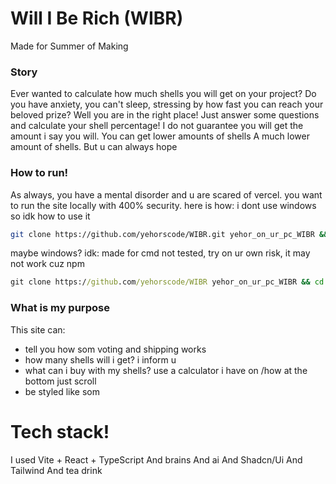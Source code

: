 # Will I Be Rich (WIBR)
Made for Summer of Making

### Story
Ever wanted to calculate how much shells you will get on your project?
Do you have anxiety, you can't sleep, stressing by how fast you can reach your beloved prize?
Well you are in the right place! Just answer some questions and calculate your shell percentage!
I do not guarantee you will get the amount i say you will. 
You can get lower amounts of shells
A much lower amount of shells. But u can always hope

### How to run!
As always, you have a mental disorder and u are scared of vercel. you want to run the site locally with 400% security. here is how: i dont use windows so idk how to use it

```bash
git clone https://github.com/yehorscode/WIBR.git yehor_on_ur_pc_WIBR && cd yehor_on_ur_pc_WIBR && echo I am ON YOUR PC!!!!!! CRYPTO MINER INSTALLING!!!!! && echo im joking srry i scared u && echo installing dependencies && npm i && echo prob done && echo running && npm run dev && enjoy
```

maybe windows? idk:
made for cmd not tested, try on ur own risk, it may not work cuz npm

```cmd
git clone https://github.com/yehorscode/WIBR yehor_on_ur_pc_WIBR && cd yehor_on_ur_pc_WIBR && npm i && npm run dev
```

### What is my purpose
This site can:
- tell you how som voting and shipping works
- how many shells will i get? i inform u
- what can i buy with my shells? use a calculator i have on /how at the bottom just scroll
- be styled like som

# Tech stack!
I used Vite + React + TypeScript
And brains
And ai
And Shadcn/Ui
And Tailwind
And tea drink